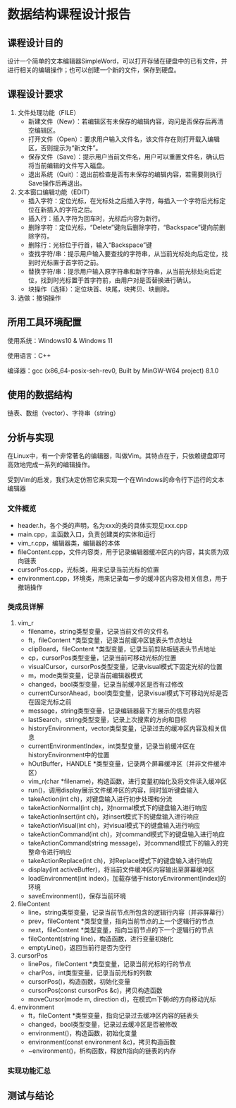 # 数据结构课程设计报告
## 课程设计目的
设计一个简单的文本编辑器SimpleWord，可以打开存储在硬盘中的已有文件，并进行相关的编辑操作；也可以创建一个新的文件，保存到硬盘。

## 课程设计要求
1. 文件处理功能（FILE）
	* 新建文件（New）：若编辑区有未保存的编辑内容，询问是否保存后再清空编辑区。
	* 打开文件（Open）：要求用户输入文件名，该文件存在则打开载入编辑区，否则提示为“新文件”。
	* 保存文件（Save）：提示用户当前文件名，用户可以重置文件名，确认后将当前编辑的文件写入磁盘。
	* 退出系统（Quit）：退出前检查是否有未保存的编辑内容，若需要则执行Save操作后再退出。
2. 文本窗口编辑功能（EDIT）
	* 插入字符：定位光标，在光标处之后插入字符，每插入一个字符后光标定位在新插入的字符之后。
	* 插入行：插入字符为回车时，光标后内容为新行。
	* 删除字符：定位光标，“Delete”键向后删除字符，“Backspace”键向前删除字符。
	* 删除行：光标位于行首，输入“Backspace”键
	* 查找字符/串：提示用户输入要查找的字符串，从当前光标处向后定位，找到时光标置于首字符之前。
	* 替换字符/串：提示用户输入原字符串和新字符串，从当前光标处向后定位，找到时光标置于首字符前，由用户对是否替换进行确认。
	* 块操作（选择）：定位块首、块尾，块拷贝、块删除。
3. 选做：撤销操作
## 所用工具环境配置
使用系统：Windows10 & Windows 11

使用语言：C++

编译器：gcc (x86_64-posix-seh-rev0, Built by MinGW-W64 project) 8.1.0
## 使用的数据结构
链表、数组（vector）、字符串（string）
## 分析与实现
在Linux中，有一个非常著名的编辑器，叫做Vim。其特点在于，只依赖键盘即可高效地完成一系列的编辑操作。

受到Vim的启发，我们决定仿照它来实现一个在Windows的命令行下运行的文本编辑器

### 文件概览
* header.h，各个类的声明，名为xxx的类的具体实现见xxx.cpp
* main.cpp，主函数入口，负责创建类的实体和运行
* vim_r.cpp，编辑器类，编辑器的本体
* fileContent.cpp，文件内容类，用于记录编辑器缓冲区内的内容，其实质为双向链表
* cursorPos.cpp，光标类，用来记录当前光标的位置
* environment.cpp，环境类，用来记录每一步的缓冲区内容及相关信息，用于撤销操作

### 类成员详解
1. vim_r
	* filename，string类型变量，记录当前文件的文件名
	* ft，fileContent *类型变量，记录当前缓冲区链表头节点地址
	* clipBoard，fileContent *类型变量，记录当前剪贴板链表头节点地址
	* cp，cursorPos类型变量，记录当前可移动光标的位置
	* visualCursor，cursorPos类型变量，记录visual模式下固定光标的位置
	* m，mode类型变量，记录当前编辑器模式
	* changed，bool类型变量，记录当前缓冲区是否有过修改
	* currentCursorAhead，bool类型变量，记录visual模式下可移动光标是否在固定光标之前
	* message，string类型变量，记录编辑器最下方展示的信息内容
	* lastSearch，string类型变量，记录上次搜索的方向和目标
	* historyEnvironment，vector类型变量，记录过去的缓冲区内容及相关信息
	* currentEnvironmentIndex，int类型变量，记录当前缓冲区在historyEnvironment中的位置
	* hOutBuffer，HANDLE *类型变量，记录两个屏幕缓冲区（并非文件缓冲区）
	* vim_r(char *filename)，构造函数，进行变量初始化及将文件读入缓冲区
	* run()，调用display展示文件缓冲区的内容，同时监听键盘输入
	* takeAction(int ch)，对键盘输入进行初步处理和分流
	* takeActionNormal(int ch)，对normal模式下的键盘输入进行响应
	* takeActionInsert(int ch)，对insert模式下的键盘输入进行响应
	* takeActionVisual(int ch)，对visual模式下的键盘输入进行响应
	* takeActionCommand(int ch)，对command模式下的键盘输入进行响应
	* takeActionCommand(string message)，对command模式下的输入的完整命令进行响应
	* takeActionReplace(int ch)，对Replace模式下的键盘输入进行响应
	* display(int activeBuffer)，将当前文件缓冲区内容输出至屏幕缓冲区
	* loadEnvironment(int index)，加载存储于historyEnvironment[index]的环境
	* saveEnvironment()，保存当前环境
2. fileContent
	* line，string类型变量，记录当前节点所包含的逻辑行内容（并非屏幕行）
	* prev，fileContent *类型变量，指向当前节点的上一个逻辑行的节点
	* next，fileContent *类型变量，指向当前节点的下一个逻辑行的节点
	* fileContent(string line)，构造函数，进行变量初始化
	* emptyLine()，返回当前行是否为空行
3. cursorPos
	* linePos，fileContent *类型变量，记录当前光标的行的节点
	* charPos，int类型变量，记录当前光标的列数
	* cursorPos()，构造函数，初始化变量
	* cursorPos(const cursorPos &c)，拷贝构造函数
	* moveCursor(mode m, direction d)，在模式m下朝d的方向移动光标
4. environment
	* ft，fileContent *类型变量，指向记录过去缓冲区内容的链表头
	* changed，bool类型变量，记录过去缓冲区是否被修改
	* environment()，构造函数，初始化变量
	* environment(const environment &c)，拷贝构造函数
	* ~environment()，析构函数，释放ft指向的链表的内存

### 实现功能汇总
## 测试与结论
